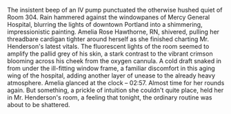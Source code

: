 The insistent beep of an IV pump punctuated the otherwise hushed quiet of Room 304. Rain hammered against the windowpanes of Mercy General Hospital, blurring the lights of downtown Portland into a shimmering, impressionistic painting. Amelia Rose Hawthorne, RN, shivered, pulling her threadbare cardigan tighter around herself as she finished charting Mr. Henderson's latest vitals. The fluorescent lights of the room seemed to amplify the pallid grey of his skin, a stark contrast to the vibrant crimson blooming across his cheek from the oxygen cannula.  A cold draft snaked in from under the ill-fitting window frame, a familiar discomfort in this aging wing of the hospital, adding another layer of unease to the already heavy atmosphere. Amelia glanced at the clock – 02:57.  Almost time for her rounds again.  But something, a prickle of intuition she couldn't quite place, held her in Mr. Henderson's room, a feeling that tonight, the ordinary routine was about to be shattered.
